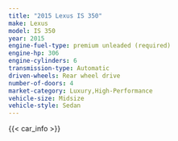 ```yaml
---
title: "2015 Lexus IS 350"
make: Lexus
model: IS 350
year: 2015
engine-fuel-type: premium unleaded (required)
engine-hp: 306
engine-cylinders: 6
transmission-type: Automatic
driven-wheels: Rear wheel drive
number-of-doors: 4
market-category: Luxury,High-Performance
vehicle-size: Midsize
vehicle-style: Sedan
---
```


{{< car_info >}}
